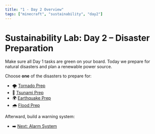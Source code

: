 ```yaml
---
title: "1 - Day 2 Overview"
tags: ["minecraft", "sustainability", "day2"]
---
```


# Sustainability Lab: Day 2 – Disaster Preparation

Make sure all Day 1 tasks are green on your board. Today we prepare for natural disasters and plan a renewable power source.

Choose **one** of the disasters to prepare for:

- 🌪️ [Tornado Prep](/sustainability_lab/Day-2/01_tornado)
- 🌊 [Tsunami Prep](/sustainability_lab/Day-2/02_tsunami)
- 🌍 [Earthquake Prep](/sustainability_lab/Day-2/03_earthquake)
- 🌧️ [Flood Prep](/sustainability_lab/Day-2/04_flood)

Afterward, build a warning system:

- ➡️ [Next: Alarm System](/sustainability_lab/Day-2/05_alarm_system)
